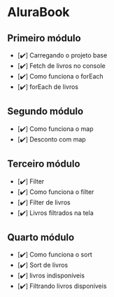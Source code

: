 # AluraBook

## Primeiro módulo

- [✔️] Carregando o projeto base
- [✔️] Fetch de livros no console
- [✔️] Como funciona o forEach
- [✔️] forEach de livros

## Segundo módulo

- [✔️] Como funciona o map
- [✔️] Desconto com map

## Terceiro módulo

- [✔️] Filter
- [✔️] Como funciona o filter
- [✔️] Filter de livros
- [✔️] Livros filtrados na tela

## Quarto módulo

- [✔️] Como funciona o sort
- [✔️] Sort de livros
- [✔️] livros indisponíveis
- [✔️] Filtrando livros disponíveis
